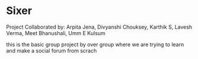 # Sixer
Project Collaborated by: Arpita Jena, Divyanshi Chouksey, Karthik S, Lavesh Verma, Meet Bhanushali, Umm E Kulsum

this is the basic group project by over group where we are trying to learn and make a social forum from scrach 
